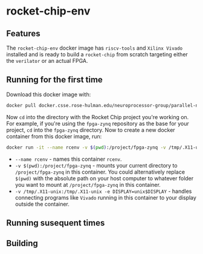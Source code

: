 # rocket-chip-env

## Features
The `rocket-chip-env` docker image has `riscv-tools` and `Xilinx Vivado` installed and is ready to build a `rocket-chip` from scratch targeting either the `verilator` or an actual FPGA.

## Running for the first time
Download this docker image with:
```bash
docker pull docker.csse.rose-hulman.edu/neuroprocessor-group/parallel-neuro-simulation/rocket-chip-env
```
Now `cd` into the directory with the Rocket Chip project you're working on. For example, if you're using the `fpga-zynq` repository as the base for your project, `cd` into the `fpga-zynq` directory. Now to create a new docker container from this docker image, run:
```bash
docker run -it --name rcenv -v $(pwd):/project/fpga-zynq -v /tmp/.X11-unix:/tmp/.X11-unix -e DISPLAY=unix$DISPLAY docker.csse.rose-hulman.edu/neuroprocessor-group/parallel-neuro-simulation/rocket-chip-env
```
* `--name rcenv` - names this container `rcenv`.
* `-v $(pwd):/project/fpga-zynq` - mounts your current directory to `/project/fpga-zynq` in this container. You could alternatively replace `$(pwd)` with the absolute path on your host computer to whatever folder you want to mount at `/project/fpga-zynq` in this container.
* `-v /tmp/.X11-unix:/tmp/.X11-unix -e DISPLAY=unix$DISPLAY` - handles connecting programs like `Vivado` running in this container to your display outside the container.

## Running susequent times

## Building